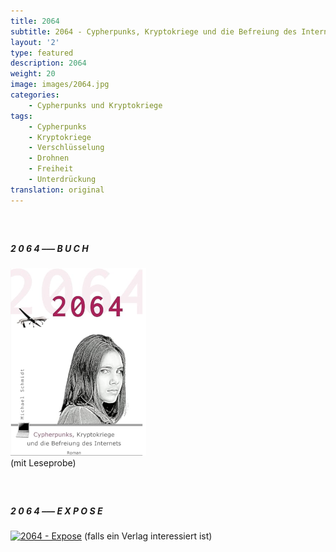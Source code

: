 ```yaml
---
title: 2064
subtitle: 2064 - Cypherpunks, Kryptokriege und die Befreiung des Internets
layout: '2'
type: featured
description: 2064
weight: 20
image: images/2064.jpg
categories:
    - Cypherpunks und Kryptokriege
tags:
    - Cypherpunks
    - Kryptokriege
    - Verschlüsselung
    - Drohnen
    - Freiheit
    - Unterdrückung
translation: original
---
```


##### &nbsp;

##### 2 0 6 4 ––– B U C H

[![2064 - Expose](/images/2064-cypherpunks.png)](https://www.amazon.de/gp/product/B083W11PT2)  
(mit Leseprobe)

##### &nbsp;

##### 2 0 6 4 ––– E X P O S E

[![2064 - Expose](/images/2064-expose.png)](https://www.epikur.berlin/2064-expose/)
(falls ein Verlag interessiert ist)
